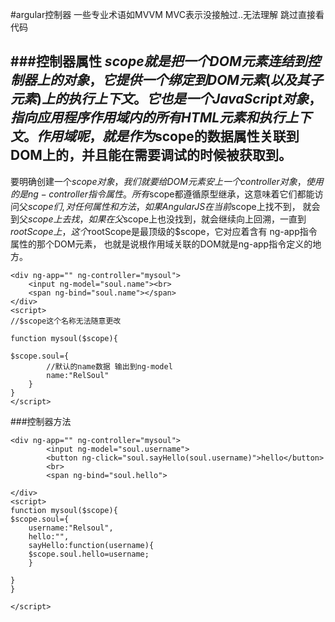 #argular控制器
一些专业术语如MVVM MVC表示没接触过..无法理解 跳过直接看代码

###控制器属性
$scope就是把一个DOM元素连结到控制器上的对象，
它提供一个绑定到DOM元素(以及其子元素)上的执行上下文。
它也是一个JavaScript对象，指向应用程序作用域内的所有HTML元素和执行上下文。
作用域呢，就是作为$scope的数据属性关联到DOM上的，并且能在需要调试的时候被获取到。
---
要明确创建一个$scope对象，我们就要给DOM元素安上一个controller对象，使用的是ng-controller 指令属性。
所有$scope都遵循原型继承，这意味着它们都能访问父$scope们,对任何属性和方法，如果AngularJS在当前$scope上找不到，
就会到父$scope上去找，如果在父$scope上也没找到，就会继续向上回溯，一直到$rootScope上，
这个$rootScope是最顶级的$scope，它对应着含有 ng-app指令属性的那个DOM元素，
也就是说根作用域关联的DOM就是ng-app指令定义的地方。
```
<div ng-app="" ng-controller="mysoul">
	<input ng-model="soul.name"><br>
	<span ng-bind="soul.name"></span>
</div>
<script>
//$scope这个名称无法随意更改

function mysoul($scope){

$scope.soul={
		//默认的name数据 输出到ng-model
		name:"RelSoul"	
	}
}
</script>
```

###控制器方法
```
<div ng-app="" ng-controller="mysoul">
		<input ng-model="soul.username">
		<button ng-click="soul.sayHello(soul.username)">hello</button>
		<br>
		<span ng-bind="soul.hello">
		
</div>
<script>
function mysoul($scope){
$scope.soul={
	username:"Relsoul",
	hello:"",
	sayHello:function(username){
	$scope.soul.hello=username;
	}
	
}
}

</script>
```










